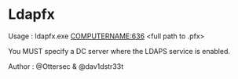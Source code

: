 # Ldapfx
Usage : ldapfx.exe <COMPUTERNAME:636> <full path to .pfx> <Object FQDN> <New dnshostname>
  
You MUST specify a DC server where the LDAPS service is enabled.

  Author : @Ottersec & @dav1dstr33t
